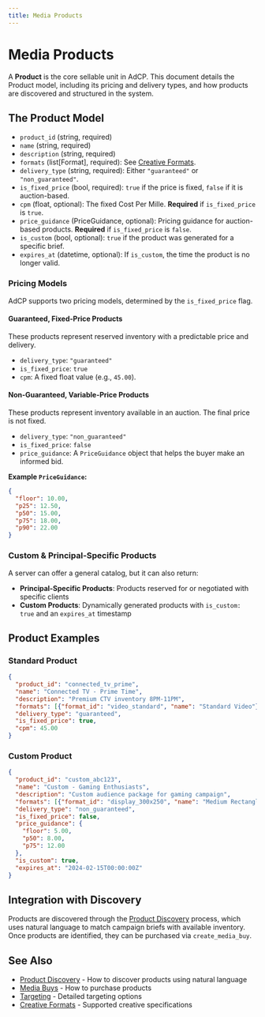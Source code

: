 ```yaml
---
title: Media Products
---
```


# Media Products

A **Product** is the core sellable unit in AdCP. This document details the Product model, including its pricing and delivery types, and how products are discovered and structured in the system.

## The Product Model

- `product_id` (string, required)
- `name` (string, required)
- `description` (string, required)
- `formats` (list[Format], required): See [Creative Formats](creative-formats.md).
- `delivery_type` (string, required): Either `"guaranteed"` or `"non_guaranteed"`.
- `is_fixed_price` (bool, required): `true` if the price is fixed, `false` if it is auction-based.
- `cpm` (float, optional): The fixed Cost Per Mille. **Required** if `is_fixed_price` is `true`.
- `price_guidance` (PriceGuidance, optional): Pricing guidance for auction-based products. **Required** if `is_fixed_price` is `false`.
- `is_custom` (bool, optional): `true` if the product was generated for a specific brief.
- `expires_at` (datetime, optional): If `is_custom`, the time the product is no longer valid.

### Pricing Models

AdCP supports two pricing models, determined by the `is_fixed_price` flag.

#### Guaranteed, Fixed-Price Products
These products represent reserved inventory with a predictable price and delivery.
- `delivery_type`: `"guaranteed"`
- `is_fixed_price`: `true`
- `cpm`: A fixed float value (e.g., `45.00`).

#### Non-Guaranteed, Variable-Price Products
These products represent inventory available in an auction. The final price is not fixed.
- `delivery_type`: `"non_guaranteed"`
- `is_fixed_price`: `false`
- `price_guidance`: A `PriceGuidance` object that helps the buyer make an informed bid.

**Example `PriceGuidance`:**
```json
{
  "floor": 10.00,
  "p25": 12.50,
  "p50": 15.00,
  "p75": 18.00,
  "p90": 22.00
}
```

### Custom & Principal-Specific Products

A server can offer a general catalog, but it can also return:
- **Principal-Specific Products**: Products reserved for or negotiated with specific clients
- **Custom Products**: Dynamically generated products with `is_custom: true` and an `expires_at` timestamp

## Product Examples

### Standard Product
```json
{
  "product_id": "connected_tv_prime",
  "name": "Connected TV - Prime Time",
  "description": "Premium CTV inventory 8PM-11PM",
  "formats": [{"format_id": "video_standard", "name": "Standard Video"}],
  "delivery_type": "guaranteed",
  "is_fixed_price": true,
  "cpm": 45.00
}
```

### Custom Product
```json
{
  "product_id": "custom_abc123",
  "name": "Custom - Gaming Enthusiasts",
  "description": "Custom audience package for gaming campaign",
  "formats": [{"format_id": "display_300x250", "name": "Medium Rectangle"}],
  "delivery_type": "non_guaranteed",
  "is_fixed_price": false,
  "price_guidance": {
    "floor": 5.00,
    "p50": 8.00,
    "p75": 12.00
  },
  "is_custom": true,
  "expires_at": "2024-02-15T00:00:00Z"
}
```

## Integration with Discovery

Products are discovered through the [Product Discovery](./product-discovery.md) process, which uses natural language to match campaign briefs with available inventory. Once products are identified, they can be purchased via `create_media_buy`.

## See Also

- [Product Discovery](./product-discovery.md) - How to discover products using natural language
- [Media Buys](./media-buys.md) - How to purchase products
- [Targeting](./targeting.md) - Detailed targeting options
- [Creative Formats](./creative-formats.md) - Supported creative specifications
